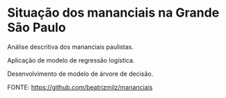 # Situação dos mananciais na Grande São Paulo

Análise descritiva dos mananciais paulistas.

Aplicação de modelo de regressão logística.

Desenvolvimento de modelo de árvore de decisão.

FONTE: https://github.com/beatrizmilz/mananciais
